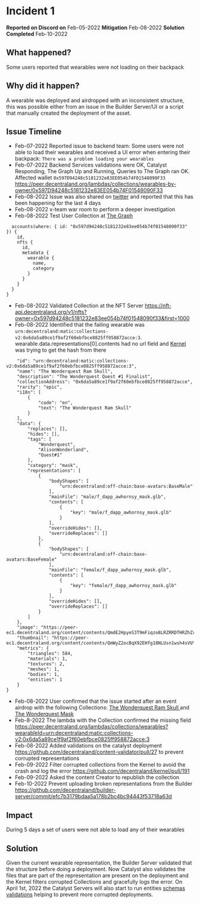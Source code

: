 # Incident 1

**Reported on Discord on** Feb-05-2022
**Mitigation** Feb-08-2022 
**Solution Completed** Feb-10-2022

## What happened?
Some users reported that wearables were not loading on their backpack

## Why did it happen?
A wearable was deployed and airdropped with an inconsistent structure, this was possible either from an issue in the Builder Server/UI or a script that manually created the deployment of the asset.

## Issue Timeline

- Feb-07-2022 Reported issue to backend team: Some users were not able to load their wearables and received a UI error when entering their backpack: `There was a problem loading your wearables`
- Feb-07-2022 Backend Services validations were OK, Catalyst Responding, The Graph Up and Running, Queries to The Graph ran OK.  
Affected wallet `0x597D94248c5181232e83EE054b74F01548090F33`
https://peer.decentraland.org/lambdas/collections/wearables-by-owner/0x597D94248c5181232e83EE054b74F01548090F33 
- Feb-08-2022 Issue was also shared on [twitter](https://twitter.com/SlywestYo/status/1491092879510769665?s=20&t=HeFsRw5YBCgJG2UxK7adnA) and reported that this has been happening for the last 4 days
- Feb-08-2022 x-team war room to perform a deeper investigation 
- Feb-08-2022 Test User Collection at [The Graph](https://thegraph.com/hosted-service/subgraph/decentraland/collections-matic-mainnet
)
```{
  accounts(where: { id: "0x597d94248c5181232e83ee054b74f01548090f33" }) {
    id,
    nfts {
      id,
      metadata {
        wearable {
          name,
          category
        }
      }
    }
  }
}
```
- Feb-08-2022 Validated Collection at the NFT Server https://nft-api.decentraland.org/v1/nfts?owner=0x597d94248c5181232e83ee054b74f01548090f33&first=1000
- Feb-08-2022 Identified that the failing wearable was `urn:decentraland:matic:collections-v2:0x6da5a89ce1f9af2f60ebfbce0825ff958872acce:3`. wearable.data.representations[0].contents had no url field and [Kernel](https://github.com/decentraland/kernel/blob/main/packages/shared/catalogs/sagas.ts#L239) was trying to get the hash from there

```{
    "id": "urn:decentraland:matic:collections-v2:0x6da5a89ce1f9af2f60ebfbce0825ff958872acce:3",
    "name": "The Wonderquest Ram Skull",
    "description": "The Wonderquest Quest #1 Finalist",
    "collectionAddress": "0x6da5a89ce1f9af2f60ebfbce0825ff958872acce",
    "rarity": "epic",
    "i18n": [
        {
            "code": "en",
            "text": "The Wonderquest Ram Skull"
        }
    ],
    "data": {
        "replaces": [],
        "hides": [],
        "tags": [
            "Wonderquest",
            "AlisonWonderland",
            "Quest#1"
        ],
        "category": "mask",
        "representations": [
            {
                "bodyShapes": [
                    "urn:decentraland:off-chain:base-avatars:BaseMale"
                ],
                "mainFile": "male/f_dapp_awhornsy_mask.glb",
                "contents": [
                    {
                        "key": "male/f_dapp_awhornsy_mask.glb"
                    }
                ],
                "overrideHides": [],
                "overrideReplaces": []
            },
            {
                "bodyShapes": [
                    "urn:decentraland:off-chain:base-avatars:BaseFemale"
                ],
                "mainFile": "female/f_dapp_awhornsy_mask.glb",
                "contents": [
                    {
                        "key": "female/f_dapp_awhornsy_mask.glb"
                    }
                ],
                "overrideHides": [],
                "overrideReplaces": []
            }
        ]
    },
    "image": "https://peer-ec1.decentraland.org/content/contents/QmdE2HpyeS3T9mFiqzo8LRZRRDTHRZhZrjH57r1TbsdVv4",
    "thumbnail": "https://peer-ec1.decentraland.org/content/contents/QmWyZ2ocBqX92EHfg18NLUsn1wsh4sVUYed3VGXtjEAcFL",
    "metrics": {
        "triangles": 584,
        "materials": 1,
        "textures": 2,
        "meshes": 1,
        "bodies": 1,
        "entities": 1
    }
}
```
- Feb-08-2022 User confirmed that the issue started after an event airdrop with the following Collections: [The Wonderquest Ram Skull
](https://opensea.io/assets/matic/0x6da5a89ce1f9af2f60ebfbce0825ff958872acce/315936875005671560093754083051011296956685286201647333762932932667) and [The Wonderquest Mask](https://opensea.io/assets/matic/0x6da5a89ce1f9af2f60ebfbce0825ff958872acce/59)
- Feb-8-2022 The lambda with the Collection confirmed the missing field https://peer.decentraland.org/lambdas/collections/wearables?wearableId=urn:decentraland:matic:collections-v2:0x6da5a89ce1f9af2f60ebfbce0825ff958872acce:3
- Feb-08-2022 Added validations on the catalyst deployment https://github.com/decentraland/content-validator/pull/27 to prevent corrupted representations
- Feb-09-2022 Filter corrupted collections from the Kernel to avoid the crash and log the error https://github.com/decentraland/kernel/pull/191 
- Feb-09-2022 Asked the content Creator to republish the collection
- Feb-10-2022 Prevent uploading broken representations from the Builder
https://github.com/decentraland/builder-server/commit/efc7b3179bdaa5a178b2bc4bc94443f53718a63d

## Impact 

During 5 days a set of users were not able to load any of their wearables
## Solution 

Given the current wearable representation, the Builder Server validated that the structure before doing a deployment. Now Catalyst also validates the files that are part of the representation are present on the deployment and the Kernel filters corrupted Collections and gracefully logs the error. 
On April 1st, 2022 the Catalyst Servers will also start to run entities [schemas validations](https://github.com/decentraland/adr/blob/main/docs/ADR-45-entities-v4.md) helping to prevent more corrupted deployments.  

